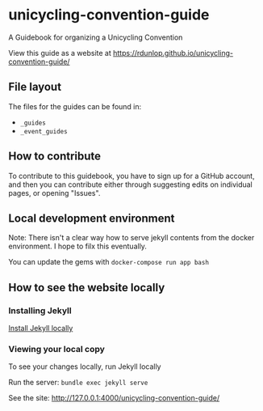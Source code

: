 # unicycling-convention-guide
A Guidebook for organizing a Unicycling Convention

View this guide as a website at https://rdunlop.github.io/unicycling-convention-guide/

## File layout

The files for the guides can be found in:

- `_guides`
- `_event_guides`

## How to contribute

To contribute to this guidebook, you have to sign up for a GitHub account, and then you can contribute either through suggesting edits on individual pages, or opening "Issues".

## Local development environment

Note: There isn't a clear way how to  serve jekyll contents from the docker environment. I hope to filx this eventually.

You can update the gems with `docker-compose run app bash`

## How to see the website locally

### Installing Jekyll

[Install Jekyll locally](https://help.github.com/articles/setting-up-your-github-pages-site-locally-with-jekyll/)

### Viewing your local copy

To see your changes locally, run Jekyll locally

Run the server: `bundle exec jekyll serve`

See the site: http://127.0.0.1:4000/unicycling-convention-guide/
